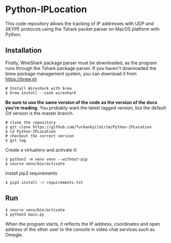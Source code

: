 # Python-IPLocation
This code repository allows the tracking of IP addresses with UDP and SKYPE 
protocols using the Tshark packet parser on MacOS platform with Python.

## Installation
Firstly, WireShark package parser must be downloaded, as the program runs through the Tshark package parser.
If you haven't downloaded the brew package management system, you can download it from https://brew.sh

```shell
# Install Wireshark with brew
$ brew install --cask wireshark
```

**Be sure to use the same version of the code as the version of the docs you're reading.**
You probably want the latest tagged version, but the default Git version is the master branch.

```shell
# clone the repository
$ git clone https://github.com/furkankyildirim/Python-IPLocation
$ cd Python-IPLocation
# checkout the correct version
$ git tag
```

Create a virtualenv and activate it:
```shell
$ python3 -m venv venv --without-pip
$ source venv/bin/activate
```

Install pip3 requirements
```shell
$ pip3 install -r requirements.txt
```

## Run
```shell
$ source venv/bin/activate
$ python3 main.py
```
When the program starts, it reflects the IP address, coordinates and open address
of the other user to the console in video chat services such as Omegle.

